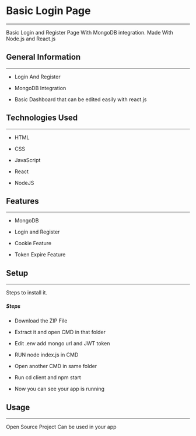 <h1>Basic Login Page</h1>
<hr><p>Basic Login and Register Page With MongoDB integration. Made With Node.js and React.js</p><h2>General Information</h2>
<hr><ul>
<li>Login And Register</li>
</ul><ul>
<li>MongoDB Integration</li>
</ul><ul>
<li>Basic Dashboard that can be edited easily with react.js</li>
</ul><h2>Technologies Used</h2>
<hr><ul>
<li>HTML</li>
</ul><ul>
<li>CSS</li>
</ul><ul>
<li>JavaScript</li>
</ul><ul>
<li>React</li>
</ul><ul>
<li>NodeJS</li>
</ul><h2>Features</h2>
<hr><ul>
<li>MongoDB</li>
</ul><ul>
<li>Login and Register</li>
</ul><ul>
<li>Cookie Feature</li>
</ul><ul>
<li>Token Expire Feature</li>
</ul><h2>Setup</h2>
<hr><p>Steps to install it.</p><h5>Steps</h5><ul>
<li>Download the ZIP File</li>
</ul><ul>
<li>Extract it and open CMD in that folder</li>
</ul><ul>
<li>Edit .env add mongo url and JWT token</li>
</ul><ul>
<li>RUN node index.js in CMD</li>
</ul><ul>
<li>Open another CMD in same folder</li>
</ul><ul>
<li>Run cd client and npm start</li>
</ul><ul>
<li>Now you can see your app is running</li>
</ul><h2>Usage</h2>
<hr><p>Open Source Project Can be used in your app</p>